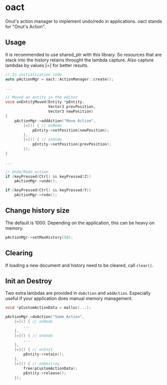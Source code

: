 # oact

Onut's action manager to implement undo/redo in applications.
oact stands for "Onut's Action".

## Usage

It is recommended to use shared_ptr with this library. So resources that are stack into the history retains throught the lambda capture. Also capture lambdas by values [=] for better results.

```cpp
// In initialization code
auto pActionMgr = oact::ActionManager::create();

...

// Moved an entity in the editor
void onEntityMoved(Entity *pEntity,
                   Vector3 prevPosition,
                   Vector3 newPosition)
{
    pActionMgr->addAction("Move Action",
        [=]() { // onRedo
            pEntity->setPosition(newPosition);
        },
        [=]() { // onUndo
            pEntity->setPosition(prevPosition);
        });
}

...

// Undo/Redo action
if (keyPressed(Ctrl) && keyPressed(Z))
    pActionMgr->undo();

if (keyPressed(Ctrl) && keyPressed(Y))
    pActionMgr->redo();

```

## Change history size

The default is 1000. Depending on the application, this can be heavy on memory.

```cpp
pActionMgr->setMaxHistory(50);
```

## Clearing

If loading a new document and history need to be cleared, call `clear()`.

## Init an Destroy

Two extra lambdas are provided in `doAction` and `addAction`. Especially useful if your application does manual memory management.

```cpp
void *pCustomActionData = malloc(...);

pActionMgr->doAction("Some Action",
    [=]() { // onRedo
        ...
    },
    [=]() { // onUndo
        ...
    },
    [=]() { // onInit
        pEntity->retain();
    },
    [=]() { // onDestroy
        free(pCustomActionData);
        pEntity->release();
    });
```
